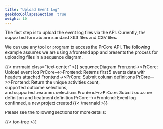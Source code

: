 ```yaml
---
title: "Upload Event Log"
geekdocCollapseSection: true
weight: 10
---
```


The first step is to upload the event log files via the API. Currently, the supported formats are standard XES files and CSV files.

We can use any tool or program to access the PrCore API. The following example assumes we are using a frontend app and presents the process for uploading files in a sequence diagram.

{{< mermaid class="text-center" >}}
sequenceDiagram
    Frontend->>PrCore: Upload event log
    PrCore-->>Frontend: Returns first 5 events data with headers attached
    Frontend->>PrCore: Submit column definitions
    PrCore-->>Frontend: Return the unique activities count, <br>supported outcome selections, <br>and supported treatment selections
    Frontend->>PrCore: Submit outcome definition and treatment definition
    PrCore-->>Frontend: Event log confirmed, a new project created
{{< /mermaid >}}

Please see the following sections for more details:

{{< toc-tree >}}
